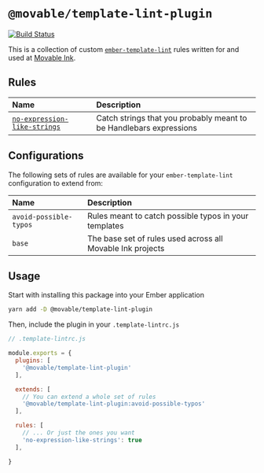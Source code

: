 # `@movable/template-lint-plugin`

[![Build Status](https://travis-ci.com/movableink/template-lint-plugin.svg?branch=master)](https://travis-ci.com/movableink/template-lint-plugin)

This is a collection of custom [`ember-template-lint`](https://github.com/ember-template-lint/ember-template-lint) rules written for and used at [Movable Ink](https://github.com/movableink).

## Rules

| Name                                                                       | Description                                                        |
| :------------------------------------------------------------------------- | :----------------------------------------------------------------- |
| [`no-expression-like-strings`](./docs/rules/no-expression-like-strings.md) | Catch strings that you probably meant to be Handlebars expressions |

## Configurations

The following sets of rules are available for your `ember-template-lint` configuration to extend from:

| Name                   | Description                                                |
| :--------------------- | :--------------------------------------------------------- |
| `avoid-possible-typos` | Rules meant to catch possible typos in your templates      |
| `base`                 | The base set of rules used across all Movable Ink projects |

## Usage

Start with installing this package into your Ember application

```sh
yarn add -D @movable/template-lint-plugin
```

Then, include the plugin in your `.template-lintrc.js`

```javascript
// .template-lintrc.js

module.exports = {
  plugins: [
    '@movable/template-lint-plugin'
  ],

  extends: [
    // You can extend a whole set of rules
    '@movable/template-lint-plugin:avoid-possible-typos'
  ],

  rules: [
    // ... Or just the ones you want
    'no-expression-like-strings': true
  ],

}
```

